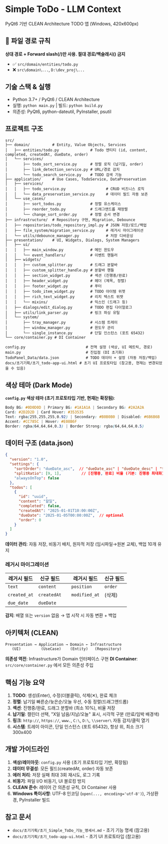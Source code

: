 # Simple ToDo - LLM Context

PyQt6 기반 CLEAN Architecture TODO 앱 (Windows, 420x600px)

## 🚨 파일 경로 규칙
**상대 경로 + Forward slash(/)만 사용. 절대 경로/백슬래시(\) 금지**
- ✅ `src/domain/entities/todo.py`
- ❌ `src\domain\...`, `D:\dev_proj\...`

## 기술 스택 & 실행
- Python 3.7+ / PyQt6 / CLEAN Architecture
- 실행: `python main.py` | 빌드: `python build.py`
- 의존성: PyQt6, python-dateutil, PyInstaller, psutil

## 프로젝트 구조
```
src/
├── domain/          # Entity, Value Objects, Services
│   ├── entities/todo.py              # Todo 엔티티 (id, content, completed, createdAt, dueDate, order)
│   └── services/
│       ├── todo_sort_service.py      # 정렬 로직 (납기일, order)
│       ├── link_detection_service.py # URL/경로 감지
│       └── todo_search_service.py    # TODO 검색 기능
├── application/     # Use Cases, TodoService, DataPreservation
│   ├── services/
│   │   ├── todo_service.py                  # CRUD 비즈니스 로직
│   │   └── data_preservation_service.py     # 데이터 필드 자동 보존
│   └── use_cases/
│       ├── sort_todos.py             # 정렬 유스케이스
│       ├── reorder_todo.py           # 드래그앤드롭 재정렬
│       └── change_sort_order.py      # 정렬 순서 변경
├── infrastructure/  # Repository 구현, Migration, Debounce
│   ├── repositories/todo_repository_impl.py # JSON 저장/로드/백업
│   ├── file_system/migration_service.py     # 레거시 마이그레이션
│   └── utils/debounce_manager.py            # 저장 디바운싱
├── presentation/    # UI, Widgets, Dialogs, System Managers
│   ├── ui/
│   │   ├── main_window.py            # 메인 윈도우
│   │   └── event_handlers/           # 이벤트 핸들러
│   ├── widgets/
│   │   ├── custom_splitter.py        # 드래그 분할바
│   │   ├── custom_splitter_handle.py # 분할바 핸들
│   │   ├── section_widget.py         # 섹션 (진행중/완료)
│   │   ├── header_widget.py          # 헤더 (제목, 정렬)
│   │   ├── footer_widget.py          # 푸터
│   │   ├── todo_item_widget.py       # TODO 아이템 위젯
│   │   ├── rich_text_widget.py       # 리치 텍스트 위젯
│   │   └── mixins/                   # 믹스인 (드래그 등)
│   ├── dialogs/edit_dialog.py        # TODO 편집 다이얼로그
│   ├── utils/link_parser.py          # 링크 파싱 유틸
│   └── system/
│       ├── tray_manager.py           # 시스템 트레이
│       ├── window_manager.py         # 윈도우 관리
│       └── single_instance.py        # 단일 인스턴스 (포트 65432)
└── core/container.py # DI Container

config.py                           # 전역 설정 (색상, UI 메트릭, 경로)
main.py                             # 진입점 (DI 초기화)
TodoPanel_Data/data.json            # TODO 데이터 + 설정 (자동 저장/백업)
docs/초기기획/초기_todo-app-ui.html # 초기 UI 프로토타입 (참고용, 현재는 변경되었을 수 있음)
```

## 색상 테마 (Dark Mode)
**`config.py` 색상 테마 (초기 프로토타입 기반, 현재는 확장됨)**:
```css
Body BG: #0D0D0D | Primary BG: #1A1A1A | Secondary BG: #2A2A2A
Card: #2D2D2D | Card Hover: #353535
Text: rgba(255,255,255,0.92) | Secondary: #B0B0B0 | Disabled: #6B6B6B
Accent: #CC785C | Hover: #E08B6F
Border: rgba(64,64,64,0.3) | Border Strong: rgba(64,64,64,0.5)
```

## 데이터 구조 (data.json)
```json
{
  "version": "1.0",
  "settings": {
    "sortOrder": "dueDate_asc",  // "dueDate_asc" | "dueDate_desc" | "today_first" | "manual"
    "splitRatio": [9, 1],         // [진행중, 완료] 비율 (기본: 진행중 최대화)
    "alwaysOnTop": false
  },
  "todos": [
    {
      "id": "uuid",
      "content": "할일",
      "completed": false,
      "createdAt": "2025-01-01T10:00:00Z",
      "dueDate": "2025-01-05T00:00:00Z",  // optional
      "order": 0
    }
  ]
}
```

**데이터 관리**: 자동 저장, 비동기 배치, 원자적 저장 (임시파일→원본 교체), 백업 10개 유지

### 레거시 마이그레이션
| 레거시 필드 | 신규 필드 | | 레거시 필드 | 신규 필드 |
|---|---|---|---|---|
| `text` | `content` | | `position` | `order` |
| `created_at` | `createdAt` | | `modified_at` | (삭제) |
| `due_date` | `dueDate` | | | |

**감지**: 배열 또는 `version` 없음 → 앱 시작 시 자동 변환 + 백업

## 아키텍처 (CLEAN)
```
Presentation → Application → Domain ← Infrastructure
   (UI)         (UseCase)    (Entity)   (Repository)
```
**의존성 역전**: Infrastructure가 Domain 인터페이스 구현
**DI Container**: `src/core/container.py` 에서 모든 의존성 주입

## 핵심 기능 요약
1. **TODO**: 생성(Enter), 수정(더블클릭), 삭제(✕), 완료 체크
2. **정렬**: 납기일 빠른순/늦은순/오늘 우선, 수동 정렬(드래그앤드롭)
3. **섹션**: 진행중/완료, 드래그 분할바 (최소 10%), 비율 저장
4. **납기일**: 캘린더 선택, "X일 남음/지남/오늘" 표시, 시각적 구분 (만료/임박 배경색)
5. **링크**: `http://`, `https://`, `www.`, `C:\`, `D:\`, `\\server\` 자동 감지/클릭 열기
6. **시스템**: 트레이 아이콘, 단일 인스턴스 (포트 65432), 항상 위, 최소 크기 300x400

## 개발 가이드라인
1. **색상/레이아웃**: `config.py` 사용 (초기 프로토타입 기반, 확장됨)
2. **데이터 무결성**: 모든 필드(createdAt, order) 자동 보존
3. **에러 처리**: 저장 실패 최대 3회 재시도, 로그 기록
4. **비동기**: 파일 I/O 비동기, UI 블로킹 방지
5. **CLEAN 준수**: 레이어 간 의존성 규칙, DI Container 사용
6. **Windows 특이사항**: UTF-8 인코딩 (`open(..., encoding='utf-8')`), 가상환경, PyInstaller 빌드

## 참고 문서
- `docs/초기기획/초기_Simple_ToDo_기능_명세서.md` - 초기 기능 명세 (참고용)
- `docs/초기기획/초기_todo-app-ui.html` - 초기 UI 프로토타입 (참고용)
